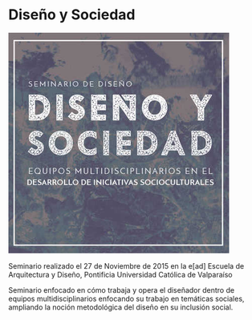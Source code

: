 # Diseño y Sociedad

![Afiche](cover.jpg)

Seminario realizado el 27 de Noviembre de 2015 en la
e[ad] Escuela de Arquitectura y Diseño, Pontificia Universidad Católica de Valparaíso

Seminario enfocado en cómo trabaja y opera el diseñador dentro de equipos multidisciplinarios enfocando su trabajo en temáticas sociales, ampliando la noción metodológica del diseño en su inclusión social.